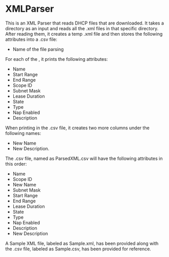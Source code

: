 # XMLParser

This is an XML Parser that reads DHCP files that are downloaded. It takes a directory as an input and reads all the .xml files in that specific directory. After reading them, it creates a temp .xml file and then stores the following attributes into a .csv file:
   * Name of the file parsing
   
   For each of the <Scope>, it prints the following attributes:
   
   * Name
   * Start Range
   * End Range
   * Scope ID
   * Subnet Mask
   * Lease Duration
   * State
   * Type
   * Nap Enabled
   * Description
   
When printing in the .csv file, it creates two more columns under the following names:
   * New Name
   * New Description.
    
The .csv file, named as ParsedXML.csv will have the following attributes in this order:
   * Name	
   * Scope ID	
   * New Name	
   * Subnet Mask	
   * Start Range	
   * End Range	
   * Lease Duration	
   * State	
   * Type	
   * Nap Enabled	
   * Description	
   * New Description

A Sample XML file, labeled as Sample.xml, has been provided along with the .csv file, labeled as Sample.csv, has been provided for reference. 
